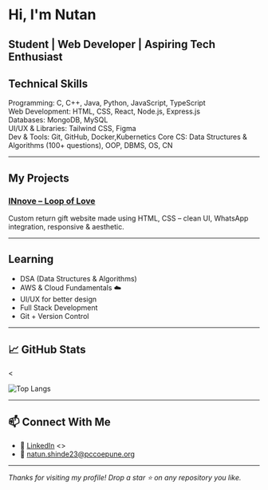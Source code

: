 #  Hi, I'm Nutan
 Student |  Web Developer |  Aspiring Tech Enthusiast 
---
## Technical Skills

Programming: C, C++, Java, Python, JavaScript, TypeScript  
Web Development: HTML, CSS, React, Node.js, Express.js  
Databases: MongoDB, MySQL  
UI/UX & Libraries: Tailwind CSS, Figma  
Dev & Tools: Git, GitHub, Docker,Kubernetics
Core CS: Data Structures & Algorithms (100+ questions), OOP, DBMS, OS, CN

---

##  My Projects

###  [INnove – Loop of Love]( https://nutanshinde1.github.io/INnove/)
Custom return gift website made using HTML, CSS – clean UI, WhatsApp integration, responsive & aesthetic.

---

## Learning

- DSA (Data Structures & Algorithms)
- AWS & Cloud Fundamentals ☁️
- UI/UX for better design
- Full Stack Development
- Git + Version Control

---

## 📈 GitHub Stats

<<!--[Nutan's GitHub stats](https://github-readme-stats.vercel.app/api?username=nutanshinde1&show_icons=true&theme=rose_pine) -->

![Top Langs](https://github-readme-stats.vercel.app/api/top-langs/?username=nutanshinde1&layout=compact&theme=rose_pine)

---

## 📫 Connect With Me

- 💼 [LinkedIn](https://www.linkedin.com/in/nutan-shinde-00b688292/)
<<!-- 📷 [Instagram]()-->>
- 💌 natun.shinde23@pccoepune.org
---

_Thanks for visiting my profile! Drop a star ⭐ on any repository you like._
